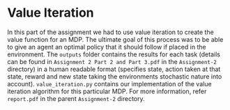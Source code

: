 # Value Iteration
In this part of the assignment we had to use value iteration to create the value function for an MDP. The ultimate goal of this process was to be able to give an agent an optimal policy that it should follow if placed in the environment. The ```outputs``` folder contains the results for each task (details can be found in ```Assignment 2 Part 2 and Part 3.pdf``` in the ```Assignment-2``` directory) in a human readable format (specifies state, action taken at that state, reward and new state taking the environments stochastic nature into account). ```value_iteration.py``` contains our implementation of the value iteration algorithm for this particular MDP. For more information, refer ```report.pdf``` in the parent ```Assignment-2``` directory. 
